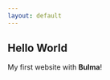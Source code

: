 ```yaml
---
layout: default
---
```

<section class="section is-light">
    <div class="container">
      <div class="content has-text-centered">
          <h1 class="title">
              Hello World
            </h1>
            <p class="subtitle">
              My first website with <strong>Bulma</strong>!
            </p>
      </div>
    </div>
  </section>
